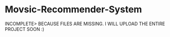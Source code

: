 # Movsic-Recommender-System
INCOMPLETE> BECAUSE FILES ARE MISSING. I WILL UPLOAD THE ENTIRE PROJECT SOON :)
